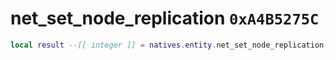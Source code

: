 # net_set_node_replication `0xA4B5275C`

```lua
local result --[[ integer ]] = natives.entity.net_set_node_replication(_unk0 --[[ integer ]], _unk1 --[[ integer ]], _unk2 --[[ integer ]])
```